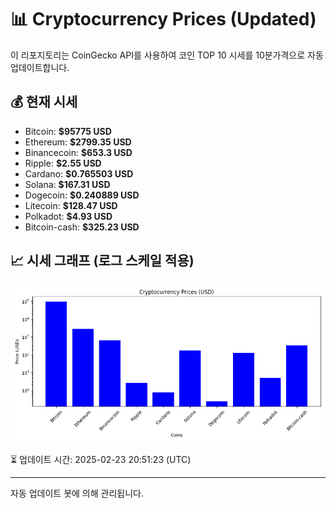 
# 📊 Cryptocurrency Prices (Updated)

이 리포지토리는 CoinGecko API를 사용하여 코인 TOP 10 시세를 10분가격으로 자동 업데이트합니다.

## 💰 현재 시세
- Bitcoin: **$95775 USD**
- Ethereum: **$2799.35 USD**
- Binancecoin: **$653.3 USD**
- Ripple: **$2.55 USD**
- Cardano: **$0.765503 USD**
- Solana: **$167.31 USD**
- Dogecoin: **$0.240889 USD**
- Litecoin: **$128.47 USD**
- Polkadot: **$4.93 USD**
- Bitcoin-cash: **$325.23 USD**

## 📈 시세 그래프 (로그 스케일 적용)
![Crypto Prices](crypto_prices.png)

⏳ 업데이트 시간: 2025-02-23 20:51:23 (UTC)

---
자동 업데이트 봇에 의해 관리됩니다.
